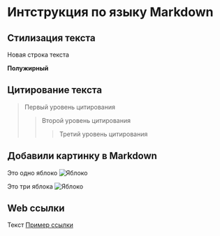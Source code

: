 # Интструкция по языку Markdown

## Стилизация текста

Новая строка текста

**Полужирный**

## Цитирование текста
> Первый уровень цитирования
>> Второй уровень цитирования
>>> Третий уровень цитирования

## Добавили картинку в Markdown 
Это одно яблоко
![Яблоко](aple2.jpg)
   
   Это три яблока
   ![Яблоко](aple1.jpg)

## Web ссылки
Текст [Пример ссылки](http://example.com "Всплывающая подсказка") 